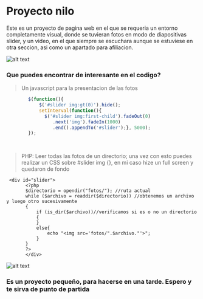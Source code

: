 # Proyecto nilo
Este es un proyecto de pagina web en el que se requeria un entorno completamente visual, donde se tuvieran fotos en modo 
de diapositivas slider, y un video, en el que siempre se escuchara aunque se estuviese en otra seccion, asi como un apartado para afiliacion.

![alt text](https://github.com/printepolis/nilo/blob/master/nilo%20(1).jpg)

### Que puedes encontrar de interesante en el codigo?

>Un javascript para la presentacion de las fotos
```javascript 
		$(function(){
		    $('#slider img:gt(0)').hide();
		    setInterval(function(){
		      $('#slider img:first-child').fadeOut(0)
		         .next('img').fadeIn(1000)
		         .end().appendTo('#slider');}, 5000);
		});
		
	
```
  
  
  
  >PHP: Leer todas las fotos de un directorio; una vez con esto puedes realizar un CSS sobre #slider img {}, en mi caso hize un full screen   y quedaron de fondo
 ```
  <div id="slider">
		<?php
		$directorio = opendir("fotos/"); //ruta actual
		while ($archivo = readdir($directorio)) //obtenemos un archivo y luego otro sucesivamente
		{
			if (is_dir($archivo))//verificamos si es o no un directorio
			{
			}
			else{
				echo "<img src='fotos/".$archivo."'>";
			}
		}			
		?>	
		</div>
 ```
    
 
![alt text](https://github.com/printepolis/nilo/blob/master/nilo%20(2).jpg)

### Es un proyecto pequeño, para hacerse en una tarde. Espero y te sirva de punto de partida
